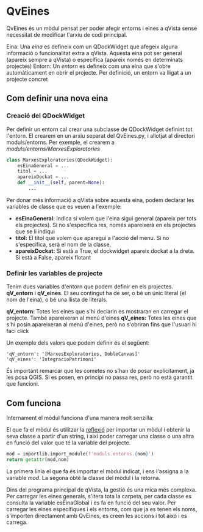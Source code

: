 # QvEines
QvEines és un mòdul pensat per poder afegir entorns i eines a qVista sense necessitat de modificar l'arxiu de codi principal. 

Eina: Una *eina* es defineix com un QDockWidget que afegeix alguna informació o funcionalitat extra a qVista. Aquesta eina pot ser general (apareix sempre a qVista) o específica (apareix només en determinats projectes)
Entorn: Un *entorn* es defineix com una eina que s'obre automàticament en obrir el projecte. Per definició, un entorn va lligat a un projecte concret

## Com definir una nova eina
### Creació del QDockWidget
Per definir un entorn cal crear una subclasse de QDockWidget definint tot l'entorn. El crearem en un arxiu separat del QvEines.py, i allotjat al directori moduls/entorns. Per exemple, el crearem a *moduls/entorns/MarxesExploratories*

```Python
class MarxesExploratories(QDockWidget):
    esEinaGeneral = ...
    titol = ...
    apareixDockat = ...
    def __init__(self, parent=None):
        ...
```

Per donar més informació a qVista sobre aquesta eina, podem declarar les variables de classe que es veuen a l'exemple:

* **esEinaGeneral:** Indica si volem que l'eina sigui general (apareix per tots els projectes). Si no s'especifica res, només apareixerà en els projectes que se li indiqui
* **titol:** El títol que volem que aparegui a l'acció del menu. Si no s'especifica, serà el nom de la classe.
* **apareixDockat:** Si està a True, el dockwidget apareix dockat a la dreta. Si està a False, apareix flotant

### Definir les variables de projecte
Tenim dues variables d'entorn que podem definir en els projectes. **qV_entorn** i **qV_eines**. El seu contingut ha de ser, o bé un únic literal (el nom de l'eina), o bé una llista de literals.

**qV_entorn:** Totes les eines que s'hi declarin es mostraran en carregar el projecte. També apareixeran al menú d'eines
**qV_eines:** Totes les eines que s'hi posin apareixeran al menú d'eines, però no s'obriran fins que l'usuari hi faci click

Un exemple dels valors que podem definir és el següent:
```
'qV_entorn': '[MarxesExploratories, DobleCanvas]'
'qV_eines': 'IntegracioPatrimoni'
```

És important remarcar que les cometes no s'han de posar explícitament, ja les posa QGIS. Si es posen, en principi no passa res, però no està garantit que funcioni.

## Com funciona
Internament el mòdul funciona d'una manera molt senzilla:

El que fa el mòdul és utilitzar la [reflexió](https://es.wikipedia.org/wiki/Reflexi%C3%B3n_(inform%C3%A1tica)) per importar un mòdul i obtenir la seva classe a partir d'un string, i així poder carregar una classe o una altra en funció del valor que té la variable del projecte. 

```Python
mod = importlib.import_module(f'moduls.entorns.{nom}')
return getattr(mod,nom)
```

La primera línia el que fa és importar el mòdul indicat, i ens l'assigna a la variable *mod*. La segona obté la classe del mòdul i la retorna.

Dins del programa principal de qVista, la gestió és una mica més complexa. Per carregar les eines generals, s'itera tota la carpeta, per cada classe es consulta la variable esEinaGlobal i es fa en funció del seu valor. Per carregar les eines específiques i els entorns, com que ja es tenen els noms, s'importen directament amb QvEines, es creen les accions i tot això i es carrega. 